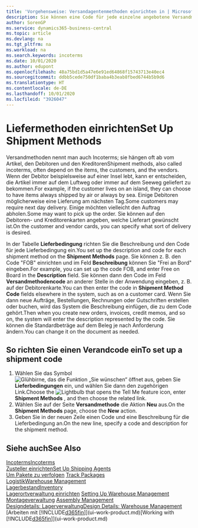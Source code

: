 ```yaml
---
title: 'Vorgehensweise: Versandagentenmethoden einrichten in | Microsoft Docs'
description: Sie können eine Code für jede einzelne angebotene Versandmethode einrichten, wie auch die Informationen dazu angeben und die Informationen dazu eingeben.e können Sie einen Code für jeden Zusteller anlegen und Informationen dazu eingeben.
author: SorenGP
ms.service: dynamics365-business-central
ms.topic: article
ms.devlang: na
ms.tgt_pltfrm: na
ms.workload: na
ms.search.keywords: incoterms
ms.date: 10/01/2020
ms.author: edupont
ms.openlocfilehash: 48a75bd1d5a47e6e91ed64868f15743713e40ec4
ms.sourcegitcommit: ddbb5cede750df1baba4b3eab8fbed6744b5b9d6
ms.translationtype: HT
ms.contentlocale: de-DE
ms.lasthandoff: 10/01/2020
ms.locfileid: "3926047"
---
```

# <a name="set-up-shipment-methods"></a><span data-ttu-id="76ec1-103">Liefermethoden einrichten</span><span class="sxs-lookup"><span data-stu-id="76ec1-103">Set Up Shipment Methods</span></span>
<span data-ttu-id="76ec1-104">Versandmethoden nennt man auch Incoterms; sie hängen oft ab vom Artikel, den Debitoren und den Kreditoren</span><span class="sxs-lookup"><span data-stu-id="76ec1-104">Shipment methods, also called incoterms, often depend on the items, the customers, and the vendors.</span></span> <span data-ttu-id="76ec1-105">Wenn der Debitor beispielsweise auf einer Insel lebt, kann er entscheiden, die Artikel immer auf dem Luftweg oder immer auf dem Seeweg geliefert zu bekommen.</span><span class="sxs-lookup"><span data-stu-id="76ec1-105">For example, if the customer lives on an island, they can choose to have items always shipped by air or always by sea.</span></span> <span data-ttu-id="76ec1-106">Einige Debitoren möglicherweise eine Lieferung am nächsten Tag.</span><span class="sxs-lookup"><span data-stu-id="76ec1-106">Some customers may require next day delivery.</span></span> <span data-ttu-id="76ec1-107">Einige möchten vielleicht den Auftrag abholen.</span><span class="sxs-lookup"><span data-stu-id="76ec1-107">Some may want to pick up the order.</span></span> <span data-ttu-id="76ec1-108">Sie können auf den Debitoren- und Kreditorenkarten angeben, welche Lieferart gewünscht ist.</span><span class="sxs-lookup"><span data-stu-id="76ec1-108">On the customer and vendor cards, you can specify what sort of delivery is desired.</span></span>

<span data-ttu-id="76ec1-109">In der Tabelle **Lieferbedingung** richten Sie die Beschreibung und den Code für jede Lieferbedingung ein.</span><span class="sxs-lookup"><span data-stu-id="76ec1-109">You set up the description and code for each shipment method on the **Shipment Methods** page.</span></span> <span data-ttu-id="76ec1-110">Sie können z. B. den Code "FOB" einrichten und im Feld **Beschreibung** können Sie "Frei an Bord" eingeben.</span><span class="sxs-lookup"><span data-stu-id="76ec1-110">For example, you can set up the code FOB, and enter Free on Board in the **Description** field.</span></span> <span data-ttu-id="76ec1-111">Sie können dann den Code im Feld **Versandmethodencode** an anderer Stelle in der Anwendung eingeben, z. B. auf der Debitorenkarte.</span><span class="sxs-lookup"><span data-stu-id="76ec1-111">You can then enter the code in **Shipment Method Code** fields elsewhere in the system, such as on a customer card.</span></span> <span data-ttu-id="76ec1-112">Wenn Sie dann neue Aufträge, Bestellungen, Rechnungen oder Gutschriften erstellen oder buchen, wird das System die Beschreibung einfügen, die zu dem Code gehört.</span><span class="sxs-lookup"><span data-stu-id="76ec1-112">Then when you create new orders, invoices, credit memos, and so on, the system will enter the description represented by the code.</span></span> <span data-ttu-id="76ec1-113">Sie können die Standardbeträge auf dem Beleg je nach Anforderung ändern.</span><span class="sxs-lookup"><span data-stu-id="76ec1-113">You can change it on the document as needed.</span></span>

## <a name="to-set-up-a-shipment-code"></a><span data-ttu-id="76ec1-114">So richten Sie einen Verandcode ein</span><span class="sxs-lookup"><span data-stu-id="76ec1-114">To set up a shipment code</span></span>
1. <span data-ttu-id="76ec1-115">Wählen Sie das Symbol ![Glühbirne, das die Funktion „Sie wünschen“ öffnet](media/ui-search/search_small.png "Was möchten Sie tun?") aus, geben Sie **Lieferbedingungen** ein, und wählen Sie dann den zugehörigen Link.</span><span class="sxs-lookup"><span data-stu-id="76ec1-115">Choose the ![Lightbulb that opens the Tell Me feature](media/ui-search/search_small.png "Tell me what you want to do") icon, enter **Shipment Methods** , and then choose the related link.</span></span>
2. <span data-ttu-id="76ec1-116">Wählen Sie auf der Seite **Versandmethode** die Aktion **Neu** aus.</span><span class="sxs-lookup"><span data-stu-id="76ec1-116">On the **Shipment Methods** page, choose the **New** action.</span></span>
3. <span data-ttu-id="76ec1-117">Geben Sie in der neuen Zeile einen Code und eine Beschreibung für die Lieferbedingung an.</span><span class="sxs-lookup"><span data-stu-id="76ec1-117">On the new line, specify a code and description for the shipment method.</span></span>

## <a name="see-also"></a><span data-ttu-id="76ec1-118">Siehe auch</span><span class="sxs-lookup"><span data-stu-id="76ec1-118">See Also</span></span>
[<span data-ttu-id="76ec1-119">Incoterms</span><span class="sxs-lookup"><span data-stu-id="76ec1-119">Incoterms</span></span>](https://iccwbo.org/resources-for-business/incoterms-rules)  
[<span data-ttu-id="76ec1-120">Zusteller einrichten</span><span class="sxs-lookup"><span data-stu-id="76ec1-120">Set Up Shipping Agents</span></span>](sales-how-to-set-up-shipping-agents.md)  
<span data-ttu-id="76ec1-121">[Um Pakete zu verfolgen](sales-how-track-packages.md)  </span><span class="sxs-lookup"><span data-stu-id="76ec1-121">[Track Packages](sales-how-track-packages.md)  </span></span>  
[<span data-ttu-id="76ec1-122">Logistik</span><span class="sxs-lookup"><span data-stu-id="76ec1-122">Warehouse Management</span></span>](warehouse-manage-warehouse.md)  
[<span data-ttu-id="76ec1-123">Lagerbestand</span><span class="sxs-lookup"><span data-stu-id="76ec1-123">Inventory</span></span>](inventory-manage-inventory.md)  
<span data-ttu-id="76ec1-124">[Lagerortverwaltung einrichten](warehouse-setup-warehouse.md)   </span><span class="sxs-lookup"><span data-stu-id="76ec1-124">[Setting Up Warehouse Management](warehouse-setup-warehouse.md)   </span></span>  
<span data-ttu-id="76ec1-125">[Montageverwaltung](assembly-assemble-items.md)  </span><span class="sxs-lookup"><span data-stu-id="76ec1-125">[Assembly Management](assembly-assemble-items.md)  </span></span>  
[<span data-ttu-id="76ec1-126">Designdetails: Lagerverwaltung</span><span class="sxs-lookup"><span data-stu-id="76ec1-126">Design Details: Warehouse Management</span></span>](design-details-warehouse-management.md)  
<span data-ttu-id="76ec1-127">[Arbeiten mit [!INCLUDE[d365fin](includes/d365fin_md.md)]](ui-work-product.md)</span><span class="sxs-lookup"><span data-stu-id="76ec1-127">[Working with [!INCLUDE[d365fin](includes/d365fin_md.md)]](ui-work-product.md)</span></span>  
